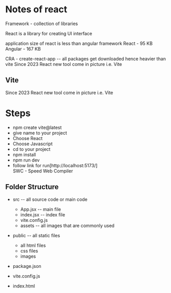 # Notes of react

Framework - collection of libraries

React is a library for creating UI interface

application size of react is less than angular framework
React - 95 KB
Angular - 167 KB

CRA - create-react-app -- all packages get downloaded hence heavier than vite
Since 2023 React new tool come in picture i.e. Vite

## Vite

Since 2023 React new tool come in picture i.e. Vite

# Steps

- npm create vite@latest
- give name to your project
- Choose React
- Choose Javascript
- cd to your project
- npm install
- npm run dev
- follow link for run[http://localhost:5173/]  
SWC - Speed Web Compiler

## Folder Structure

- src -- all source code or main code
    - App.jsx -- main file
    - index.jsx -- index file
    - vite.config.js
    - assets -- all images that are commonly used

- public -- all static files
    - all html files 
    - css files
    - images

- package.json

- vite.config.js

- index.html